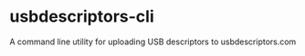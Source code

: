 usbdescriptors-cli
==================

A command line utility for uploading USB descriptors to usbdescriptors.com
